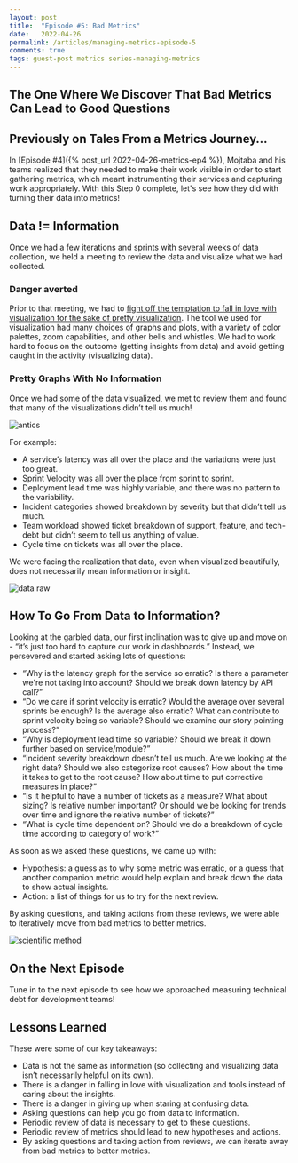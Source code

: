 ```yaml
---
layout: post
title:  "Episode #5: Bad Metrics"
date:   2022-04-26
permalink: /articles/managing-metrics-episode-5
comments: true
tags: guest-post metrics series-managing-metrics
---
```


## The One Where We Discover That Bad Metrics Can Lead to Good Questions

## Previously on Tales From a Metrics Journey…

In [Episode #4]({% post_url 2022-04-26-metrics-ep4 %}), Mojtaba and his teams realized that they needed to make their work visible in order to start gathering metrics, which meant instrumenting their services and capturing work appropriately. With this Step 0 complete, let's see how they did with turning their data into metrics!

## Data != Information

Once we had a few iterations and sprints with several weeks of data collection, we held a meeting to review the data and visualize what we had collected. 

### Danger averted

Prior to that meeting, we had to [fight off the temptation to fall in love with visualization for the sake of pretty visualization](https://angelariggs.github.io/articles/twelve-pitfalls-engineering-metrics#pitfall-3-rush-to-automate-and-visualize-first). The tool we used for visualization had many choices of graphs and plots, with a variety of color palettes, zoom capabilities, and other bells and whistles. We had to work hard to focus on the outcome (getting insights from data) and avoid getting caught in the activity (visualizing data).  

### Pretty Graphs With No Information

Once we had some of the data visualized, we met to review them and found that many of the visualizations didn’t tell us much!

![antics](https://cdn.zappy.app/be02be41e58ff2db10e957af46811c28.png )

For example:
- A service’s latency was all over the place and the variations were just too great.
- Sprint Velocity was all over the place from sprint to sprint.
- Deployment lead time was highly variable, and there was no pattern to the variability.
- Incident categories showed breakdown by severity but that didn’t tell us much.
- Team workload showed ticket breakdown of support, feature, and tech-debt but didn’t seem to tell us anything of value.
- Cycle time on tickets was all over the place.

We were facing the realization that data, even when visualized beautifully, does not necessarily mean information or insight.

![data raw](https://cdn.zappy.app/c382a3bb43136b56b03703b9002bf9fd.png)

## How To Go From Data to Information? 

Looking at the garbled data, our first inclination was to give up and move on - “it’s just too hard to capture our work in dashboards.” Instead, we persevered and started asking lots of questions: 

- “Why is the latency graph for the service so erratic? Is there a parameter we're not taking into account? Should we break down latency by API call?”
- “Do we care if sprint velocity is erratic? Would the average over several sprints be enough? Is the average also erratic? What can contribute to sprint velocity being so variable? Should we examine our story pointing process?”
- “Why is deployment lead time so variable? Should we break it down further based on service/module?”
- “Incident severity breakdown doesn’t tell us much. Are we looking at the right data? Should we also categorize root causes? How about the time it takes to get to the root cause? How about time to put corrective measures in place?”
- “Is it helpful to have a number of tickets as a measure? What about sizing? Is relative number important? Or should we be looking for trends over time and ignore the relative number of tickets?”
- “What is cycle time dependent on? Should we do a breakdown of cycle time according to category of work?” 

As soon as we asked these questions, we came up with:

- Hypothesis: a guess as to why some metric was erratic, or a guess that another companion metric would help explain and break down the data to show actual insights.
- Action: a list of things for us to try for the next review.

By asking questions, and taking actions from these reviews, we were able to iteratively move from bad metrics to better metrics. 

![scientific method](https://cdn.zappy.app/fe88a877c8a99a55437aea4b57bfbade.png)

## On the Next Episode

Tune in to the next episode to see how we approached measuring technical debt for development teams!

## Lessons Learned

These were some of our key takeaways:

- Data is not the same as information (so collecting and visualizing data isn’t necessarily helpful on its own).
- There is a danger in falling in love with visualization and tools instead of caring about the insights.
- There is a danger in giving up when staring at confusing data.
- Asking questions can help you go from data to information.
- Periodic review of data is necessary to get to these questions.
- Periodic review of metrics should lead to new hypotheses and actions.
- By asking questions and taking action from reviews, we can iterate away from bad metrics to better metrics.
